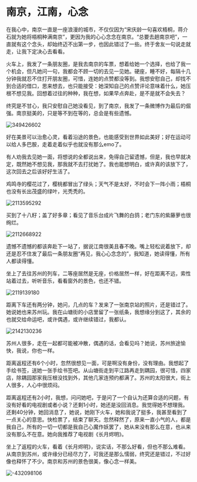 # **南京，江南，心念**

在我心中，南京一直是一座浪漫的城市，不仅仅因为“宋庆龄一句喜欢梧桐，蒋介石就为她将梧桐种满南京”，更因为我的心心念念在南京。“总要去趟南京吧”，一直就有这个念头，却始终迈不出第一步，也因此错过了一些。终于舍友一句说走就走，让我下定决心去看看。

火车上，我发了一条朋友圈，是我去南京的车票，想着给她一个选择，也给了我一个机会，但凡她问一句，我都会不顾一切的去见一见她。硬座，睡不好，每隔十几分钟我就忍不住打开朋友圈，可惜，连她的点赞都没等到。我想安慰自己，却找不到合适的借口，思来想去，也只能接受：她深知自己的点赞评论意味着什么，她压根不想见我。回想着过往的种种，我在想，如果早点奔赴，是不是就不会失去？

终究是不甘心，我只安慰自己她没看见，到了南京，我发了一条微博作为最后的倔强。南京挺美的，只是等不到在等的，总会是有些遗憾。

![349426602](https://cdn.jsdelivr.net/gh/twigIcer/markdown-img@main/imgs/349426602.jpeg)

好在美景可以治愈心灵，看着沿途的景色，也能感受到世界如此美好；好在运动可以给人多巴胺，走着走着似乎也就没有那么emo了。

有人劝我去见她一面，将想说的全都说出来，免得自己留遗憾，但是，我也早就决定，既然她不想见我，那我就不去打扰她了。我也能想明白，或许真的该放下了，这次回去之后该好好生活了。

鸡鸣寺的樱花过了，樱桃都冒出了绿头；天气不是太好，不时会下一阵小雨；梧桐也没有长出茂盛的绿叶，光秃秃的。

![2113595292](https://cdn.jsdelivr.net/gh/twigIcer/markdown-img@main/imgs/2113595292.jpeg)

买到了十八籽；盖了好多章；看见了音乐台成片飞舞的白鸽；老门东的紫藤萝也很绚烂。

![2112668922](https://cdn.jsdelivr.net/gh/twigIcer/markdown-img@main/imgs/2112668922.jpeg)

遗憾不遗憾的都该奔赴下一站了，据说江南很美且春不晚。嘴上轻松说着放下，却还是忍不住发了最后一条朋友圈“再见，我心心念念的”，我知道，她读得懂，所有人都读得懂。

坐上了去往苏州的列车，二等座居然是无座，价格居然一样，好在距离不远，索性站着过去，听听音乐，看看窗外的景色，也还不错。

![2119139180](https://cdn.jsdelivr.net/gh/twigIcer/markdown-img@main/imgs/2119139180.jpeg)

距离下车还有两分钟，她问，几点的车？发来了一张南京站的照片，还是错过了。她说她也来苏州玩。我在山塘街的小店里留了一张纸条，我想缘分到这了，其余的也就交给命运吧，或许偶遇，或许继续错过，我都认。

![2142130236](https://cdn.jsdelivr.net/gh/twigIcer/markdown-img@main/imgs/2142130236.jpeg)

苏州人很多，走在一起都可能被冲散，偶遇的话，会看见吗？她说，苏州旅途愉快，我说，你也一样。

距离返程还有6个小时，忽然很想见一面，可是啊没有身份，没有理由。我想起了手绘书签，送她一张手绘书签吧。从山塘街走到平江路再走到耦园，很可惜，四家店，除耦园那家我压根没找到外，其他几家连预约都满了。苏州的太阳很大，街上人很多，人心中很烦闷。

距离返程还有2小时，我想，问问她吧，于是问了一个自认为还算合适的问题，有没有好看的电视剧或者小说？还剩1小时，她还是没回消息。我觉得她不想理我。还剩40分钟，她回消息了，她说，她刚下火车，她和我说了挺多，我甚至看到了一点关心的意思。快检票了，结束了聊天。忽然释然了，原来一直小气的人，都是我自己，所有的一切一切都是我自己心魔作妖罢了，她从来没有那么在意，也从来没有那么不在意。她向我推荐了电视剧《长月烬明》。

坐上了返程的火车，看着《长月烬明》，说实话，不那么好看，但也不那么难看。从南京到苏州，或许缘分已经尽力了，可我还是那么懦弱，终究还是错过，不过好像也释怀了不少。南京和苏州的景色很美，像心念一样美。

![-432098106](https://cdn.jsdelivr.net/gh/twigIcer/markdown-img@main/imgs/-432098106.jpeg)